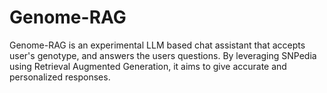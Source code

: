 # Genome-RAG

Genome-RAG is an experimental LLM based chat assistant that accepts user's genotype, and answers the users questions. By leveraging SNPedia using Retrieval Augmented Generation, it aims to give accurate and personalized responses.